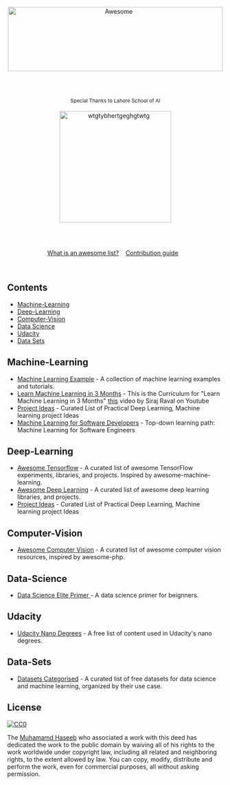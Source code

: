 <div align="center">
  <p align="center">
	<img width="500" height="150" src="https://www.awesometlv.co.il/wp-content/uploads/2016/01/awesome_logo-01.png" alt="Awesome">
  </p>
	<br>
	<br>
	<p align="center">
		<sup>Special Thanks to Lahore School of AI</sup>
		<br>
		<br>
			<img src="https://media.licdn.com/media-proxy/ext?w=800&h=800&hash=KwaS0wN%2BH2nrg5wIEB%2BQNeKjXyo%3D&ora=1%2CaFBCTXdkRmpGL2lvQUFBPQ%2CxAVta5g-0R6jnhodx1Ey9KGTqAGj6E5DQJHUA3L0CHH05IbfPWi4K5OKfeCnoUATeXkIjQA6eL61ETPpEY6_fo3qeNx52ZS2ccH5aRUPbhU4hGUB5sE-Pg" width="260"  alt="wtgtybhertgeghgtwtg">
		<br>
	</p>
	<br>
	<br>
</div>

<p align="center">
	<a href="awesome.md">What is an awesome list?</a>&nbsp;&nbsp;&nbsp;
	<a href="contributing.md">Contribution guide</a>&nbsp;&nbsp;&nbsp;
</p>

<br>

## Contents

- [Machine-Learning](#machine-learning)
- [Deep-Learning](#deep-learning)
- [Computer-Vision](#computer-vision)
- [Data Science](#data-science)
- [Udacity](#udacity)
- [Data Sets](#data-sets)


## Machine-Learning

- [Machine Learning Example](https://github.com/lazyprogrammer/machine_learning_examples) - A collection of machine learning examples and tutorials.
- [Learn Machine Learning in 3 Months](https://github.com/lazyprogrammer/machine_learning_examples) - This is the Curriculum for "Learn Machine Learning in 3 Months" [this](https://www.youtube.com/watch?v=Cr6VqTRO1v0&feature=youtu.be) video by Siraj Raval on Youtube
- [Project Ideas](https://github.com/NirantK/awesome-project-ideas) - Curated List of Practical Deep Learning, Machine learning project Ideas
- [Machine Learning for Software Developers](https://github.com/ZuzooVn/machine-learning-for-software-engineers) - Top-down learning path: Machine Learning for Software Engineers


## Deep-Learning

- [Awesome Tensorflow](https://github.com/jtoy/awesome-tensorflow) - A curated list of awesome TensorFlow experiments, libraries, and projects. Inspired by awesome-machine-learning.
- [Awesome Deep Learning](https://github.com/ChristosChristofidis/awesome-deep-learning) - A curated list of awesome deep learning libraries, and projects.
- [Project Ideas](https://github.com/NirantK/awesome-project-ideas) - Curated List of Practical Deep Learning, Machine learning project Ideas


## Computer-Vision

- [Awesome Computer Vision](https://github.com/ChristosChristofidis/awesome-computer-vision) - A curated list of awesome computer vision resources, inspired by awesome-php.


## Data-Science

- [Data Science Elite Primer ](https://elitedatascience.com/primer) - A data science primer for beignners.


## Udacity

- [Udacity Nano Degrees](https://github.com/mikesprague/udacity-nanodegrees) - A free list of content used in Udacity's nano degrees.


## Data-Sets

- [Datasets Categorised](https://elitedatascience.com/datasets#) - A curated list of free datasets for data science and machine learning, organized by their use case.



## License

[![CC0](http://mirrors.creativecommons.org/presskit/buttons/88x31/svg/cc-zero.svg)](https://creativecommons.org/publicdomain/zero/1.0/)

The [Muhamamd Haseeb](http://github.com/iam-mhaseeb) who associated a work with this deed has dedicated the work to the public domain by waiving all of his rights to the work worldwide under copyright law, including all related and neighboring rights, to the extent allowed by law.
You can copy, modify, distribute and perform the work, even for commercial purposes, all without asking permission.
